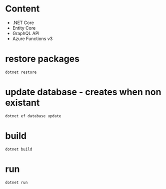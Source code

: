 # Content

* .NET Core
* Entity Core 
* GraphQL API
* Azure Functions v3

# restore packages

`dotnet restore`

# update database - creates when non existant

`dotnet ef database update`

# build

`dotnet build`

# run

`dotnet run`
